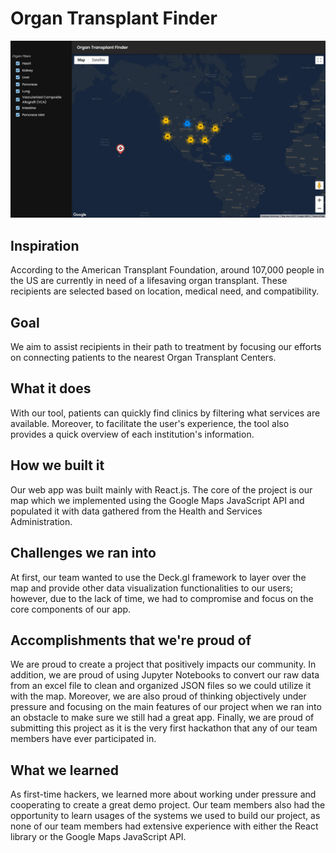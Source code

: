 # Organ Transplant Finder

![Screenshot Example](/screenshot.png)

## Inspiration
According to the American Transplant Foundation, around 107,000 people in the US are currently in need of a lifesaving organ transplant. These recipients are selected based on location, medical need, and compatibility.

## Goal
We aim to assist recipients in their path to treatment by focusing our efforts on connecting patients to the nearest Organ Transplant Centers.

## What it does
With our tool, patients can quickly find clinics by filtering what services are available. Moreover, to facilitate the user's experience, the tool also provides a quick overview of each institution's information.

## How we built it
Our web app was built mainly with React.js. The core of the project is our map which we implemented using the Google Maps JavaScript API and populated it with data gathered from the Health and Services Administration.

## Challenges we ran into
At first, our team wanted to use the Deck.gl framework to layer over the map and provide other data visualization functionalities to our users; however, due to the lack of time, we had to compromise and focus on the core components of our app.

## Accomplishments that we're proud of
We are proud to create a project that positively impacts our community. In addition, we are proud of using Jupyter Notebooks to convert our raw data from an excel file to clean and organized JSON files so we could utilize it with the map. Moreover, we are also proud of thinking objectively under pressure and focusing on the main features of our project when we ran into an obstacle to make sure we still had a great app. Finally, we are proud of submitting this project as it is the very first hackathon that any of our team members have ever participated in.

## What we learned
As first-time hackers, we learned more about working under pressure and cooperating to create a great demo project. Our team members also had the opportunity to learn usages of the systems we used to build our project, as none of our team members had extensive experience with either the React library or the Google Maps JavaScript API.
